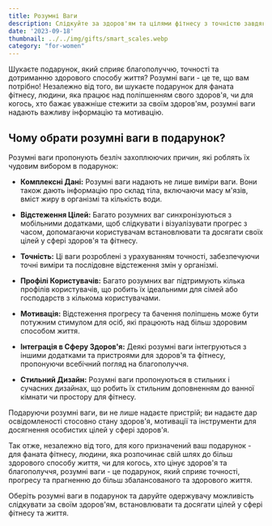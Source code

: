 ```yaml
---
title: Розумні Ваги
description: Слідкуйте за здоров'ям та цілями фітнесу з точністю завдяки передовим розумним вагам.
date: '2023-09-18'
thumbnail: ../../img/gifts/smart_scales.webp
category: "for-women"
---
```

Шукаєте подарунок, який сприяє благополуччю, точності та дотриманню здорового способу життя? Розумні ваги - це те, що вам потрібно! Незалежно від того, ви шукаєте подарунок для фаната фітнесу, людини, яка працює над поліпшенням свого здоров'я, чи для когось, хто бажає уважніше стежити за своїм здоров'ям, розумні ваги надають важливу інформацію та мотивацію.

## Чому обрати розумні ваги в подарунок?

Розумні ваги пропонують безліч захоплюючих причин, які роблять їх чудовим вибором в подарунок:

- **Комплексні Дані:** Розумні ваги надають не лише виміри ваги. Вони також дають інформацію про склад тіла, включаючи масу м'язів, вміст жиру в організмі та кількість води.

- **Відстеження Цілей:** Багато розумних ваг синхронізуються з мобільними додатками, щоб слідкувати і візуалізувати прогрес з часом, допомагаючи користувачам встановлювати та досягати своїх цілей у сфері здоров'я та фітнесу.

- **Точність:** Ці ваги розроблені з урахуванням точності, забезпечуючи точні виміри та послідовне відстеження змін у організмі.

- **Профілі Користувачів:** Багато розумних ваг підтримують кілька профілів користувачів, що робить їх ідеальними для сімей або господарств з кількома користувачами.

- **Мотивація:** Відстеження прогресу та бачення поліпшень може бути потужним стимулом для осіб, які працюють над більш здоровим способом життя.

- **Інтеграція в Сферу Здоров'я:** Деякі розумні ваги інтегруються з іншими додатками та пристроями для здоров'я та фітнесу, пропонуючи всебічний погляд на благополуччя.

- **Стильний Дизайн:** Розумні ваги пропонуються в стильних і сучасних дизайнах, що робить їх стильним доповненням до ванної кімнати чи простору для фітнесу.

Подаруючи розумні ваги, ви не лише надаєте пристрій; ви надаєте дар освідомленості стосовно стану здоров'я, мотивації та інструменти для досягнення особистих цілей у сфері здоров'я.

Так отже, незалежно від того, для кого призначений ваш подарунок - для фаната фітнесу, людини, яка розпочинає свій шлях до більш здорового способу життя, чи для когось, хто цінує здоров'я та благополуччя, розумні ваги - це подарунок, який сприяє точності, прогресу та прагненню до більш збалансованого та здорового життя.

Оберіть розумні ваги в подарунок та даруйте одержувачу можливість слідкувати за своїм здоров'ям, встановлювати та досягати цілей у сфері фітнесу та життя.
